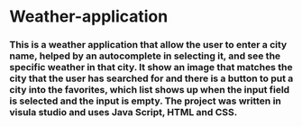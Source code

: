 # Weather-application
<h3>
This is a weather application that allow the user to enter a city name, helped by an autocomplete in selecting it, and see the specific weather in that city. It show an image that matches the city that the user has searched for and there is a button to put a city into the favorites, which list shows up when the input field is selected and the input is empty.
The project was written in visula studio and uses Java Script, HTML and CSS.
</h3>
